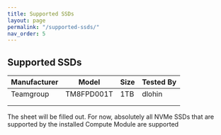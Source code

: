 ```yaml
---
title: Supported SSDs
layout: page
permalink: "/supported-ssds/"
nav_order: 5
---
```

## Supported SSDs

| Manufacturer | Model | Size  | Tested By |
|---|---|---|---|
|  Teamgroup |  TM8FPD001T  | 1TB |  dlohin  | 
|   |   |   |
|   |   |   |

The sheet will be filled out.
For now, absolutely all NVMe SSDs that are supported by the installed Compute Module are supported
